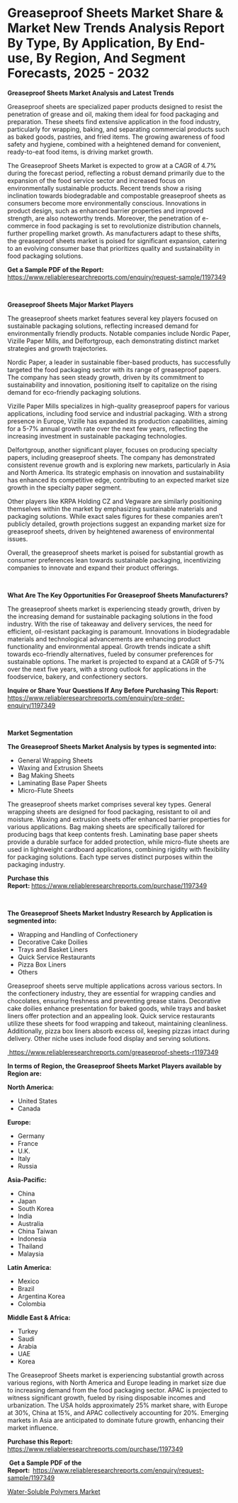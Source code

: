 <p><h1>Greaseproof Sheets Market Share & Market New Trends Analysis Report By Type, By Application, By End-use, By Region, And Segment Forecasts, 2025 - 2032</h1></p><p><strong>Greaseproof Sheets Market Analysis and Latest Trends</strong></p>
<p><p>Greaseproof sheets are specialized paper products designed to resist the penetration of grease and oil, making them ideal for food packaging and preparation. These sheets find extensive application in the food industry, particularly for wrapping, baking, and separating commercial products such as baked goods, pastries, and fried items. The growing awareness of food safety and hygiene, combined with a heightened demand for convenient, ready-to-eat food items, is driving market growth.</p><p>The Greaseproof Sheets Market is expected to grow at a CAGR of 4.7% during the forecast period, reflecting a robust demand primarily due to the expansion of the food service sector and increased focus on environmentally sustainable products. Recent trends show a rising inclination towards biodegradable and compostable greaseproof sheets as consumers become more environmentally conscious. Innovations in product design, such as enhanced barrier properties and improved strength, are also noteworthy trends. Moreover, the penetration of e-commerce in food packaging is set to revolutionize distribution channels, further propelling market growth. As manufacturers adapt to these shifts, the greaseproof sheets market is poised for significant expansion, catering to an evolving consumer base that prioritizes quality and sustainability in food packaging solutions.</p></p>
<p><strong>Get a Sample PDF of the Report:&nbsp;</strong> <a href="https://www.reliableresearchreports.com/enquiry/request-sample/1197349?utm_campaign=2657&utm_medium=2&utm_source=Github&utm_content=ia&utm_term=01042025&utm_id=greaseproof-sheets">https://www.reliableresearchreports.com/enquiry/request-sample/1197349</a></p>
<p>&nbsp;</p>
<p><strong>Greaseproof Sheets Major Market Players</strong></p>
<p><p>The greaseproof sheets market features several key players focused on sustainable packaging solutions, reflecting increased demand for environmentally friendly products. Notable companies include Nordic Paper, Vizille Paper Mills, and Delfortgroup, each demonstrating distinct market strategies and growth trajectories.</p><p>Nordic Paper, a leader in sustainable fiber-based products, has successfully targeted the food packaging sector with its range of greaseproof papers. The company has seen steady growth, driven by its commitment to sustainability and innovation, positioning itself to capitalize on the rising demand for eco-friendly packaging solutions.</p><p>Vizille Paper Mills specializes in high-quality greaseproof papers for various applications, including food service and industrial packaging. With a strong presence in Europe, Vizille has expanded its production capabilities, aiming for a 5-7% annual growth rate over the next few years, reflecting the increasing investment in sustainable packaging technologies.</p><p>Delfortgroup, another significant player, focuses on producing specialty papers, including greaseproof sheets. The company has demonstrated consistent revenue growth and is exploring new markets, particularly in Asia and North America. Its strategic emphasis on innovation and sustainability has enhanced its competitive edge, contributing to an expected market size growth in the specialty paper segment.</p><p>Other players like KRPA Holding CZ and Vegware are similarly positioning themselves within the market by emphasizing sustainable materials and packaging solutions. While exact sales figures for these companies aren’t publicly detailed, growth projections suggest an expanding market size for greaseproof sheets, driven by heightened awareness of environmental issues.</p><p>Overall, the greaseproof sheets market is poised for substantial growth as consumer preferences lean towards sustainable packaging, incentivizing companies to innovate and expand their product offerings.</p></p>
<p>&nbsp;</p>
<p><strong>What Are The Key Opportunities For Greaseproof Sheets Manufacturers?</strong></p>
<p><p>The greaseproof sheets market is experiencing steady growth, driven by the increasing demand for sustainable packaging solutions in the food industry. With the rise of takeaway and delivery services, the need for efficient, oil-resistant packaging is paramount. Innovations in biodegradable materials and technological advancements are enhancing product functionality and environmental appeal. Growth trends indicate a shift towards eco-friendly alternatives, fueled by consumer preferences for sustainable options. The market is projected to expand at a CAGR of 5-7% over the next five years, with a strong outlook for applications in the foodservice, bakery, and confectionery sectors.</p></p>
<p><strong>Inquire or Share Your Questions If Any Before Purchasing This Report:</strong> <a href="https://www.reliableresearchreports.com/enquiry/pre-order-enquiry/1197349?utm_campaign=2657&utm_medium=2&utm_source=Github&utm_content=ia&utm_term=01042025&utm_id=greaseproof-sheets">https://www.reliableresearchreports.com/enquiry/pre-order-enquiry/1197349</a></p>
<p>&nbsp;</p>
<p><strong>Market Segmentation</strong></p>
<p><strong>The Greaseproof Sheets Market Analysis by types is segmented into:</strong></p>
<p><ul><li>General Wrapping Sheets</li><li>Waxing and Extrusion Sheets</li><li>Bag Making Sheets</li><li>Laminating Base Paper Sheets</li><li>Micro-Flute Sheets</li></ul></p>
<p><p>The greaseproof sheets market comprises several key types. General wrapping sheets are designed for food packaging, resistant to oil and moisture. Waxing and extrusion sheets offer enhanced barrier properties for various applications. Bag making sheets are specifically tailored for producing bags that keep contents fresh. Laminating base paper sheets provide a durable surface for added protection, while micro-flute sheets are used in lightweight cardboard applications, combining rigidity with flexibility for packaging solutions. Each type serves distinct purposes within the packaging industry.</p></p>
<p><strong>Purchase this Report:&nbsp;</strong><a href="https://www.reliableresearchreports.com/purchase/1197349?utm_campaign=2657&utm_medium=2&utm_source=Github&utm_content=ia&utm_term=01042025&utm_id=greaseproof-sheets">https://www.reliableresearchreports.com/purchase/1197349</a></p>
<p>&nbsp;</p>
<p><strong>The Greaseproof Sheets Market Industry Research by Application is segmented into:</strong></p>
<p><ul><li>Wrapping and Handling of Confectionery</li><li>Decorative Cake Doilies</li><li>Trays and Basket Liners</li><li>Quick Service Restaurants</li><li>Pizza Box Liners</li><li>Others</li></ul></p>
<p><p>Greaseproof sheets serve multiple applications across various sectors. In the confectionery industry, they are essential for wrapping candies and chocolates, ensuring freshness and preventing grease stains. Decorative cake doilies enhance presentation for baked goods, while trays and basket liners offer protection and an appealing look. Quick service restaurants utilize these sheets for food wrapping and takeout, maintaining cleanliness. Additionally, pizza box liners absorb excess oil, keeping pizzas intact during delivery. Other niche uses include food display and serving solutions.</p></p>
<p><a href="https://www.reliableresearchreports.com/greaseproof-sheets-r1197349?utm_campaign=2657&utm_medium=2&utm_source=Github&utm_content=ia&utm_term=01042025&utm_id=greaseproof-sheets">&nbsp;https://www.reliableresearchreports.com/greaseproof-sheets-r1197349</a></p>
<p><strong>In terms of Region, the Greaseproof Sheets Market Players available by Region are:</strong></p>
<p>
    <p> <strong> North America: </strong>
        <ul>
            <li>United States</li>
            <li>Canada</li>
        </ul>
        </p> 
    <p> <strong> Europe: </strong>
        <ul>
            <li>Germany</li>
            <li>France</li>
            <li>U.K.</li>
            <li>Italy</li>
            <li>Russia</li>
        </ul>
        </p> 
    <p> <strong> Asia-Pacific: </strong>
        <ul>
            <li>China</li>
            <li>Japan</li>
            <li>South Korea</li>
            <li>India</li>
            <li>Australia</li>
            <li>China Taiwan</li>
            <li>Indonesia</li>
            <li>Thailand</li>
            <li>Malaysia</li>
        </ul>
        </p> 
    <p> <strong> Latin America: </strong>
        <ul>
            <li>Mexico</li>
            <li>Brazil</li>
            <li>Argentina Korea</li>
            <li>Colombia</li>
        </ul>
        </p> 
    <p> <strong> Middle East & Africa: </strong>
        <ul>
            <li>Turkey</li>
            <li>Saudi</li>
            <li>Arabia</li>
            <li>UAE</li>
            <li>Korea</li>
        </ul>
    </p>
    </p>
<p><p>The Greaseproof Sheets market is experiencing substantial growth across various regions, with North America and Europe leading in market size due to increasing demand from the food packaging sector. APAC is projected to witness significant growth, fueled by rising disposable incomes and urbanization. The USA holds approximately 25% market share, with Europe at 30%, China at 15%, and APAC collectively accounting for 20%. Emerging markets in Asia are anticipated to dominate future growth, enhancing their market influence.</p></p>
<p><strong>Purchase this Report: </strong><a href="https://www.reliableresearchreports.com/purchase/1197349?utm_campaign=2657&utm_medium=2&utm_source=Github&utm_content=ia&utm_term=01042025&utm_id=greaseproof-sheets">https://www.reliableresearchreports.com/purchase/1197349</a></p>
<p>&nbsp;<strong>Get a Sample PDF of the Report:&nbsp;&nbsp;</strong><a href="https://www.reliableresearchreports.com/enquiry/request-sample/1197349?utm_campaign=2657&utm_medium=2&utm_source=Github&utm_content=ia&utm_term=01042025&utm_id=greaseproof-sheets">https://www.reliableresearchreports.com/enquiry/request-sample/1197349</a></p>
<p><strong></strong></p>
<p><p><a href="https://github.com/barnickclara79/Market-Research-Report-List-1/blob/main/water-soluble-polymers-market.md?utm_campaign=2657&utm_medium=2&utm_source=Github&utm_content=ia&utm_term=01042025&utm_id=greaseproof-sheets">Water-Soluble Polymers Market</a></p></p>
